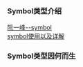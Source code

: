 ### Symbol类型介绍  

[阮一峰--symbol](https://es6.ruanyifeng.com/#docs/symbol)  
[symbol使用以及详解](https://github.com/yihan12/build-up_ES6/blob/main/%E7%AC%AC%E5%85%AB%E7%AB%A0/Symbol.md)   

### Symbol类型因何而生

























